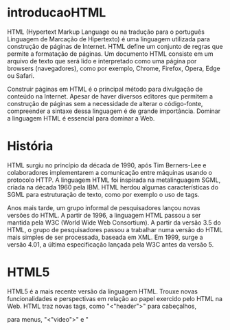 # introducaoHTML

HTML (Hypertext Markup Language ou na tradução para o português Linguagem de Marcação de Hipertexto) é uma linguagem utilizada para construção de páginas de Internet. HTML define um conjunto de regras que permite a formatação de páginas. Um documento HTML consiste em um arquivo de texto que será lido e interpretado como uma página por browsers (navegadores), como por exemplo, Chrome, Firefox, Opera, Edge ou Safari.

Construir páginas em HTML é o principal método para divulgação de conteúdo na Internet. Apesar de haver diversos editores que permitem a construção de páginas sem a necessidade de alterar o código-fonte, compreender a sintaxe dessa linguagem é de grande importância. Dominar a linguagem HTML é essencial para dominar a Web.

# História

HTML surgiu no princípio da década de 1990, após Tim Berners-Lee e colaboradores implementarem a comunicação entre máquinas usando o protocolo HTTP. A linguagem HTML foi inspirada na metalinguagem SGML, criada na década 1960 pela IBM. HTML herdou algumas características do SGML para estruturação de texto, como por exemplo o uso de tags.

Anos mais tarde, um grupo informal de pesquisadores lançou novas versões do HTML. A partir de 1996, a linguagem HTML passou a ser mantida pela W3C (World Wide Web Consortium). A partir da versão 3.5 do HTML, o grupo de pesquisadores passou a trabalhar numa versão do HTML mais simples de ser processada, baseada em XML. Em 1999, surge a versão 4.01, a última especificação lançada pela W3C antes da versão 5.

# HTML5
HTML5 é a mais recente versão da linguagem HTML. Trouxe novas funcionalidades e perspectivas em relação ao papel exercido pelo HTML na Web. HTML traz novas tags, como "<"header">" para cabeçalhos, <nav> para menus, "<"video">" e "<audio>" para respectivos elementos, além de apresentar uma sintaxe mais simples como por exemplo para declaração do DOCTYPE.

# Sintaxe
Antes de se aprender como programar alguma coisa específica, aprender o que faz cada parâmetro no código, ou mesmo o que são estes elementos, é necessário saber como redigí-lo, de forma que o computador entenda o que estamos lhe solicitando através do programa que escrevemos. Ao contrário das linguas e linguagens verbais, onde um erro de concordância, ou uma palavra falada errada, não impede outra pessoa de compreender a mensagem que tentamos transmitir, o código computacional precisa ser absolutamente impecável, sem nenhum erro sequer, pois sua interpretação é literal, e feita por uma máquina incapaz de assumir o que queremos dizer.
A primeira etapa do aprendizado de qualquer linguagem de programação é entender sua sintaxe, isto é, as regras de como o código precisa ser escrito, mesmo quando ainda não sabemos exatamente está escrito por desconhecermos o que fazem as instruções ali presentes.
![image](https://github.com/user-attachments/assets/6ac04dbc-e3dd-43c6-befd-8475d39550c4)

Toda tag é identificada pela presença dos < >. Quase todas as tags são finalizadas por uma marcação </ >, logo, a tag <a> é finalizada pela marcação </a>. Quase todas as tags aceitam atributos, que modificam de alguma forma seu comportamento ou atuação. Nos exemplos acima, os parâmetros href="./arquivo.html", href="doc.html", id="palavra1", id="bloco2", class="forte" e class="link" definem valores para os atributos href, class e id das diversas tags em que são colocados como propriedades. O conteúdo, isto é, aquilo que está entre a declaração da tag, e sua finalização (nos exemplo acima, "texto", "Primeiro parágrafo", "Segundo parágrafo", etc.), é o valor que pertence à tag, isto é, o valor/dado que este nó guarda no ponto final de sua estrutura; Qualquer tipo de conteúdo pode ser colocado "dentro" de uma tag, inclusive outras tags.

As tags HTML possuem propriedades gerais, que modificam suas atribuições de forma igual para toda e qualquer tag, e propriedades/atributos específicos, que precisam ser conhecidos e entendidos caso-a-caso, tag por tag.

Uma característica importante na sintaxe do código HTML é que espaços em branco ou linhas sendo puladas (↵) ao longo dele não interferem em nada sobre sua interpretação. O navegador, ambiente onde o código é interpretado, ignora espaços e linhas puladas, e junta todo seu conteúdo como se ele estivesse escrito linearmente; letras minúsculas ou maiúsculas nas tags e propriedades também não são diferenciadas.

A estrutura do código HTML é entendida pelo navegador como um conjunto de nós; uma árvore formada por diversas ramificações, do tronco à cada pequena folha. Este formato é chamado de Document Object Model (modelo dos elementos que formam o documento), onde cada ramificação possui seus próprios nós filhos, e cada nó filho torna-se pai de outros nós filhos.

O que não pode acontecer neste código em forma de árvore de dados, que quebra toda a lógica de como o HTML se estrutura

Todo nó precisa terminar dentro dos limites de seu nó pai. No exemplo acima, a tag <div> permanece aberta dentro do seu nó pai, a tag <a>, e seu fechamento acontece depois que sua própria tag-pai já esta fechada. Isto configura uma estrutura sintática que o navegador dificilmente conseguirá interpretar e resolver, e consequentemente, não conseguirá apresentar nada corretamente na tela do usuário.
Este mecanismo de como o código HTML é estruturado é um formato bastante simples e, devido a isso e a sua flexibilidade, o código final de um documento tende a ficar bastante complexo, intrincado e possivelmente confuso. É recomendável que se utilize identação (este espaçamento para cada nível hierárquico do código que você vê nos exemplos) para torná-lo um pouco mais fácil de ser lido.
# Comentários
Toda linguagem de programação possui uma forma do programador registrar comentários e anotações ao longo de seu código. No HTML, os comentários são colocados dentro da marcação <!-- e -->. Quaisquer informações colocadas entro destas marcações, código ou texto, serão sumariamente ignoradas pelo navegador.
